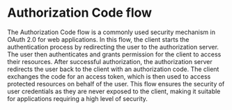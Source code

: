 # Authorization Code flow

The Authorization Code flow is a commonly used security mechanism in OAuth 2.0 for web applications. In this flow, the client starts the authentication process by redirecting the user to the authorization server. The user then authenticates and grants permission for the client to access their resources. After successful authorization, the authorization server redirects the user back to the client with an authorization code. The client exchanges the code for an access token, which is then used to access protected resources on behalf of the user. This flow ensures the security of user credentials as they are never exposed to the client, making it suitable for applications requiring a high level of security.

<figure><img src="https://blog.loginradius.com/static/709b8a5d49870d1186fa474732e74119/e5715/acf.png" alt=""><figcaption></figcaption></figure>
